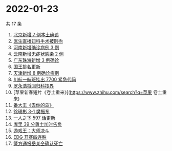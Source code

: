 # 2022-01-23

共 17 条

<!-- BEGIN ZHIHUSEARCH -->
<!-- 最后更新时间 Sun Jan 23 2022 06:08:15 GMT+0800 (China Standard Time) -->
1. [北京新增 7 例本土确诊](https://www.zhihu.com/search?q=北京疫情)
1. [医生直播妇科手术被刑拘](https://www.zhihu.com/search?q=医生直播妇科手术)
1. [河南新增确诊病例 3 例](https://www.zhihu.com/search?q=河南疫情)
1. [云南新增无症状感染 2 例](https://www.zhihu.com/search?q=云南疫情)
1. [广东珠海新增 3 例确诊](https://www.zhihu.com/search?q=广东疫情)
1. [国王排名更新](https://www.zhihu.com/search?q=国王排名)
1. [天津新增 8 例确诊病例](https://www.zhihu.com/search?q=天津疫情)
1. [川航一航班挂出 7700 紧急代码](https://www.zhihu.com/search?q=川航航班紧急代码)
1. [罗永浩将回归科技界](https://www.zhihu.com/search?q=罗永浩回归)
1. [苹果新春短片《卷土重来》](https://www.zhihu.com/search?q=苹果 卷土重来)
1. [番大王《去你的岛》](https://www.zhihu.com/search?q=去你的岛)
1. [徐瑛彬 3-1 樊振东](https://www.zhihu.com/search?q=樊振东)
1. [一人之下 597 话更新](https://www.zhihu.com/search?q=一人之下)
1. [库里 39 分勇士加时告负](https://www.zhihu.com/search?q=勇士)
1. [游戏王：大师决斗](https://www.zhihu.com/search?q=游戏王)
1. [EDG 开赛四连胜](https://www.zhihu.com/search?q=edg)
1. [警方通报岳某仝确认死亡](https://www.zhihu.com/search?q=警方通报打工寻子)
<!-- END ZHIHUSEARCH -->
